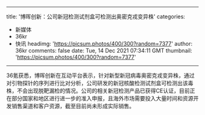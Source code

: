 
---
title: '博晖创新：公司新冠检测试剂盒可检测出奥密克戎变异株'
categories: 
 - 新媒体
 - 36kr
 - 快讯
headimg: 'https://picsum.photos/400/300?random=7377'
author: 36kr
comments: false
date: Tue, 14 Dec 2021 07:34:11 GMT
thumbnail: 'https://picsum.photos/400/300?random=7377'
---

<div>   
36氪获悉，博晖创新在互动平台表示，针对新型新冠病毒奥密克戎变异株，通过对引物探针的序列进行比对分析，公司研发的新冠核酸检测试剂盒可检测出该毒株，不会出现脱靶漏检的情况。公司的相关新冠检测产品已获得CE认证，目前正在部分国家和地区进行进一步的准入申报，且海外市场需要投入大量时间和资源开发销售渠道和客户资源，截至目前尚未形成实际销售。  
</div>
            